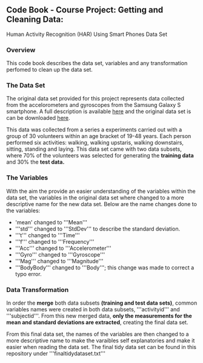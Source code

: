 ## Code Book - Course Project: Getting and Cleaning Data:
Human Activity Recognition (HAR) Using Smart Phones Data Set


### Overview
This code book describes the data set, variables and any transformation perfomed to clean up the data set.

### The Data Set
The original data set provided for this project represents data collected from the accelorometers and gyroscopes from the Samsung Galaxy S smartphone. A full 
description is available [here](http://archive.ics.uci.edu/ml/datasets/Human+Activity+Recognition+Using+Smartphones) and the original data set is can be
downloaded [here](https://d396qusza40orc.cloudfront.net/getdata%2Fprojectfiles%2FUCI%20HAR%20Dataset.zip).

This data was collected from a series a experiments carried out with a group of 30 volunteers within an age bracket of 19-48 years. Each person performed six activities:
walking, walking upstaris, walking downstairs, sitting, standing and laying. This data set came with two data subsets, where 70% of the volunteers was selected for 
generating the **training data** and 30% the **test data.** 

### The Variables
With the aim the provide an easier understanding of the variables within the data set, the variables in the original data set where changed to a more descriptive
name for the new data set. Below are the name changes done to the variables:
* 'mean' changed to '''Mean'''
* '''std''' changed to '''StdDev''' to describe the standard deviation.
* '''t''' changed to '''Time'''
* '''f''' changed to '''Frequency'''
* '''Acc''' changed to '''Accelerometer'''
* '''Gyro''' changed to '''Gyroscope'''
* '''Mag''' changed to '''Magnitude'''
* '''BodyBody''' changed to '''Body'''; this change was made to correct a typo error.

### Data Transformation

In order the **merge** both data subsets **(training and test data sets)**, common variables names were created in both data subsets, '''activityid''' and '''subjectid'''. 
From this new merged data, **only the measurements for the mean and standard deviations are extracted**, creating the final data set.

From this final data set, the names of the variables are then changed to a more descriptive name to make the varaibles self explanatories and make it easier when
reading the data set. The final tidy data set can be found in this repository under '''finaltidydataset.txt'''






